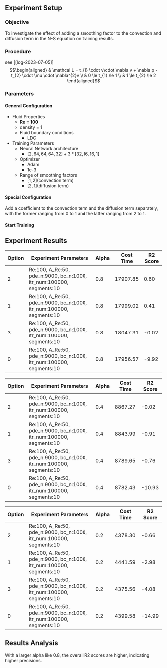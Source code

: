 ## Experiment Setup
### Objective
To investigate the effect of adding a smoothing factor to the convection and diffusion term in the N-S equation on training results.
### Procedure
see [[log-2023-07-05]]
$$\begin{aligned}
& \mathcal L = t_{1} \cdot v\cdot \nabla v + \nabla p - t_{2} \cdot \mu \cdot \nabla^{2}v \\
& 0 \le t_{1} \le 1 \\
& 1 \le t_{2} \le 2 
\end{aligned}$$
### Parameters
#### General Configuration
- Fluid Properties
	- **Re = 100**
	- density = 1
	- Fluid boundary conditions
		- LDC
- Training Parameters
	- Neural Network architecture
		- $[2, 64, 64, 64, 32] + 3*[32, 16, 16, 1]$
	- Optimizer
		- Adam
		- 1e-3
	- Range of smoothing factors
		- $[1,2]$(convection term)
		- $[2,1]$(diffusion term)
#### Special Configuration
Add a coefficient to the convection term and the diffusion term separately, with the former ranging from 0 to 1 and the latter ranging from 2 to 1.

#### Start Training

## Experiment Results

| Option | Experiment Parameters                                                           | Alpha | Cost Time | R2 Score |
|--------|-------------------------------------------------------------------------------|-------|-----------|----------|
| 2      | Re:100, A_Re:50, pde_n:9000, bc_n:1000, itr_num:100000, segments:10           | 0.8   | 17907.85  | 0.60     |
| 1      | Re:100, A_Re:50, pde_n:9000, bc_n:1000, itr_num:100000, segments:10           | 0.8   | 17999.02  | 0.41     |
| 3      | Re:100, A_Re:50, pde_n:9000, bc_n:1000, itr_num:100000, segments:10           | 0.8   | 18047.31  | -0.02    |
| 0      | Re:100, A_Re:50, pde_n:9000, bc_n:1000, itr_num:100000, segments:10           | 0.8   | 17956.57  | -9.92    |

| Option | Experiment Parameters | Alpha | Cost Time | R2 Score |
|-|-|-|-|-|  
| 2 | Re:100, A_Re:50, pde_n:9000, bc_n:1000, itr_num:100000, segments:10 | 0.4 | 8867.27 | -0.02 |
| 1 | Re:100, A_Re:50, pde_n:9000, bc_n:1000, itr_num:100000, segments:10 | 0.4 | 8843.99 | -0.91 |
| 3 | Re:100, A_Re:50, pde_n:9000, bc_n:1000, itr_num:100000, segments:10 | 0.4 | 8789.65 | -0.76 |
| 0 | Re:100, A_Re:50, pde_n:9000, bc_n:1000, itr_num:100000, segments:10 | 0.4 | 8782.43 | -10.93 |

| Option | Experiment Parameters | Alpha | Cost Time | R2 Score |  
|-|-|-|-|-|
| 2 | Re:100, A_Re:50, pde_n:9000, bc_n:1000, itr_num:100000, segments:10 | 0.2 | 4378.30 | -0.66 |
| 1 | Re:100, A_Re:50, pde_n:9000, bc_n:1000, itr_num:100000, segments:10 | 0.2 | 4441.59 | -2.98 |
| 3 | Re:100, A_Re:50, pde_n:9000, bc_n:1000, itr_num:100000, segments:10 | 0.2 | 4375.56 | -4.08 |
| 0 | Re:100, A_Re:50, pde_n:9000, bc_n:1000, itr_num:100000, segments:10 | 0.2 | 4399.58 | -14.99 |

## Results Analysis
With a larger alpha like 0.8, the overall R2 scores are higher, indicating higher precisions.